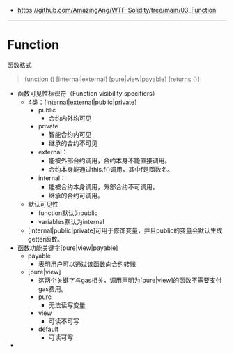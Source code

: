 - https://github.com/AmazingAng/WTF-Solidity/tree/main/03_Function
---
# Function
函数格式
> function <function name>(<parameter types>) [internal|external] [pure|view|payable] [returns (<return types>)]

 - 函数可见性标识符（Function visibility specifiers）
    - 4类：[internal|external|public|private]
        - public
            - 合约内外均可见
        - private
            - 智能合约内可见
            - 继承的合约不可见
        - external：
            - 能被外部合约调用，合约本身不能直接调用。
            - 合约本身能通过this.f()调用，其中f是函数名。
        - internal：
            - 能被合约本身调用，外部合约不可调用。
            - 继承的合约可调用。
    - 默认可见性
        - function默认为public
        - variables默认为internal
    - [internal|public|private]可用于修饰变量，并且public的变量会默认生成getter函数。
 - 函数功能关键字[pure|view|payable]
    - payable
        - 表明用户可以通过该函数向合约转账
    - [pure|view]
        - 这两个关键字与gas相关，调用声明为[pure|view]的函数不需要支付gas费用。
        - pure
            - 无法读写变量
        - view
            - 可读不可写
        - default
            - 可读可写
 - 
